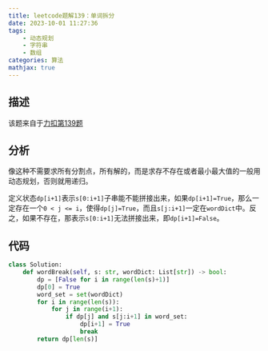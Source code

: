 ```yaml
---
title: leetcode题解139：单词拆分
date: 2023-10-01 11:27:36
tags:
    - 动态规划
    - 字符串
    - 数组
categories: 算法
mathjax: true
---
```


## 描述

该题来自于[力扣第139题](https://leetcode.cn/problems/word-break)

<!--more-->

## 分析

像这种不需要求所有分割点，所有解的，而是求存不存在或者最小最大值的一般用动态规划，否则就用递归。

定义状态`dp[i+1]`表示`s[0:i+1]`子串能不能拼接出来，如果`dp[i+1]=True`，那么一定存在一个`0 < j <= i`，使得`dp[j]=True`，而且`s[j:i+1]`一定在`wordDict`中。反之，如果不存在，那表示`s[0:i+1]`无法拼接出来，即`dp[i+1]=False`。

## 代码

```python
class Solution:
    def wordBreak(self, s: str, wordDict: List[str]) -> bool:
        dp = [False for i in range(len(s)+1)]
        dp[0] = True
        word_set = set(wordDict)
        for i in range(len(s)):
            for j in range(i+1):
                if dp[j] and s[j:i+1] in word_set:
                    dp[i+1] = True
                    break
        return dp[len(s)]
```
